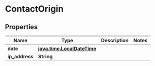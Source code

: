 
# ContactOrigin

## Properties
Name | Type | Description | Notes
------------ | ------------- | ------------- | -------------
**date** | [**java.time.LocalDateTime**](java.time.LocalDateTime.md) |  | 
**ip_address** | **String** |  | 



